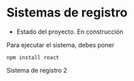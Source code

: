 <h1> Sistemas de registro</h1>

 - Estado del proyecto. En construcción

Para ejecutar el sistema, debes poner

```npm install react```

Sistema de registro 2

